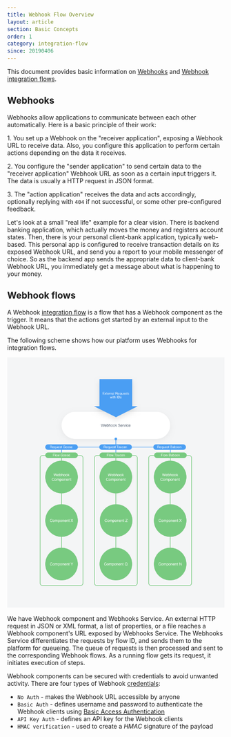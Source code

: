 ```yaml
---
title: Webhook Flow Overview
layout: article
section: Basic Concepts
order: 1
category: integration-flow
since: 20190406
---
```


This document provides basic information on [Webhooks](#webhooks) and [Webhook integration flows](#webhook-flows).

## Webhooks

Webhooks allow applications to communicate between each other automatically. Here is a basic principle of their work:

1\. You set up a Webhook on the "receiver application", exposing a Webhook URL to receive data. Also, you configure this application to perform certain actions depending on the data it receives.

2\. You configure the "sender application" to send certain data to the "receiver application" Webhook URL as soon as a certain input triggers it. The data is usually a HTTP request in JSON format.

3\. The "action application" receives the data and acts accordingly, optionally replying with `404` if not successful, or some other pre-configured feedback.    

Let's look at a small "real life" example for a clear vision. There is backend banking application, which actually moves the money and registers account states. Then, there is your personal client-bank application, typically web-based. This personal app is configured to receive transaction details on its exposed Webhook URL, and send you a report to your mobile messenger of choice. So as the backend app sends the appropriate data to client-bank Webhook URL, you immediately get a message about what is happening to your money.


## Webhook flows

A Webhook [integration flow](integration-flow) is a flow that has a Webhook component as the trigger. It means that the actions get started by an external input to the Webhook URL.

The following scheme shows how our platform uses Webhooks for integration flows.

![](/assets/img/getting-started/webhooks-overview/scheme_1.png)

We have Webhook component and Webhooks Service. An external HTTP request in JSON or XML format, a list of properties, or a file reaches a Webhook component's URL exposed by Webhooks Service. The Webhooks Service differentiates the requests by flow ID, and sends them to the platform for queueing. The queue of requests is then processed and sent to the corresponding Webhook flows. As a running flow gets its request, it initiates execution of steps.   

Webhook components can be secured with credentials to avoid unwanted activity. There are four types of Webhook [credentials](credential):

-   `No Auth` - makes the Webhook URL accessible by anyone
-   `Basic Auth` - defines username and password to authenticate the Webhook clients using [Basic Access Authentication](https://en.wikipedia.org/wiki/Basic_access_authentication)
-   `API Key Auth` - defines an API key for the Webhook clients
-   `HMAC verification` - used to create a *HMAC* signature of the payload
